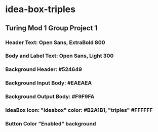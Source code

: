 # idea-box-triples

## Turing Mod 1 Group Project 1

### Header Text: Open Sans, ExtraBold 800
### Body and Label Text: Open Sans, Light 300
### Background Header: #524649
### Background Input Body: #EAEAEA
### Background Output Body: #F9F9FA
### IdeaBox Icon: "ideabox" color: #B2A1B1, "triples" #FFFFFF
### Button Color "Enabled" background
